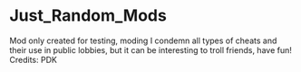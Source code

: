 # Just_Random_Mods
Mod only created for testing, moding I condemn all types of cheats and their use in public lobbies, but it can be interesting to troll friends, have fun! Credits: PDK
